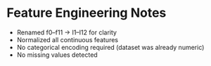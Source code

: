 # Feature Engineering Notes


- Renamed f0–f11 → I1–I12 for clarity
- Normalized all continuous features
- No categorical encoding required (dataset was already numeric)
- No missing values detected
